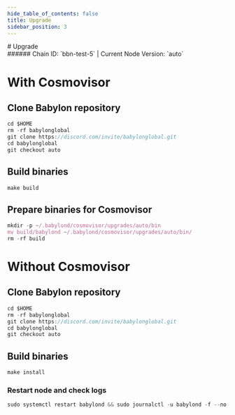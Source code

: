 ```yaml
---
hide_table_of_contents: false
title: Upgrade
sidebar_position: 3
---
```


<div class="h1-with-icon icon-babylon">
# Upgrade
</div>
###### Chain ID: `bbn-test-5` | Current Node Version: `auto`

# With Cosmovisor
## Clone Babylon repository
```js
cd $HOME
rm -rf babylonglobal
git clone https://discord.com/invite/babylonglobal.git
cd babylonglobal
git checkout auto
 ```

## Build binaries
```js
make build
 ```

## Prepare binaries for Cosmovisor
```js
mkdir -p ~/.babylond/cosmovisor/upgrades/auto/bin
mv build/babylond ~/.babylond/cosmovisor/upgrades/auto/bin/
rm -rf build
```

# Without Cosmovisor
## Clone Babylon repository
```js
cd $HOME
rm -rf babylonglobal
git clone https://discord.com/invite/babylonglobal.git
cd babylonglobal
git checkout auto
 ```

## Build binaries
```js
make install
 ```

### Restart node and check logs
```js
sudo systemctl restart babylond && sudo journalctl -u babylond -f --no-hostname -o cat
```
